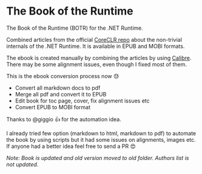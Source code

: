 # The Book of the Runtime
The Book of the Runtime (BOTR) for the .NET Runtime. 

Combined articles from the official [CoreCLR repo](https://github.com/dotnet/coreclr/tree/master/Documentation/botr) about the non-trivial internals of the .NET Runtime.
It is available in EPUB and MOBI formats.

The ebook is created manually by combining the articles by using [Calibre](https://calibre-ebook.com/). There may be some alignment issues, even though I fixed most of them.

This is the ebook conversion process now :sweat:
* Convert all markdown docs to pdf
* Merge all pdf and convert it to EPUB
* Edit book for toc page, cover, fix alignment issues etc
* Convert EPUB to MOBI format

Thanks to @giggio :thumbsup: for the automation idea.

I already tried few option (markdown to html, markdown to pdf) to automate the book by using scripts but it had some issues on alignments, images etc.
If anyone had a better idea feel free to send a PR :heart_eyes:

*Note: Book is updated and old version moved to old folder. Authors list is not updated.*
